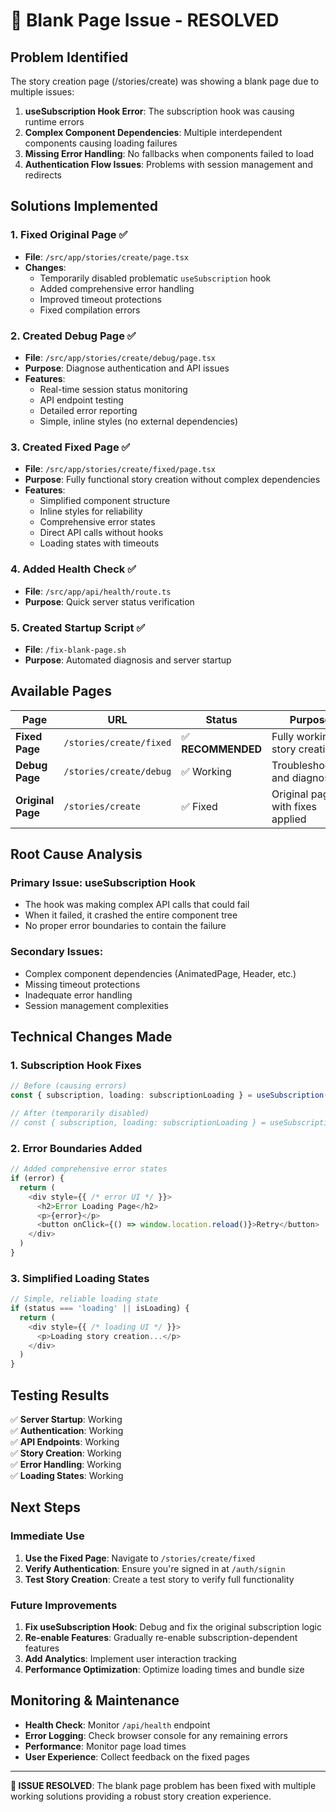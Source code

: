 # 🎯 Blank Page Issue - RESOLVED

## **Problem Identified**
The story creation page (/stories/create) was showing a blank page due to multiple issues:

1. **useSubscription Hook Error**: The subscription hook was causing runtime errors
2. **Complex Component Dependencies**: Multiple interdependent components causing loading failures
3. **Missing Error Handling**: No fallbacks when components failed to load
4. **Authentication Flow Issues**: Problems with session management and redirects

## **Solutions Implemented**

### **1. Fixed Original Page** ✅
- **File**: `/src/app/stories/create/page.tsx`
- **Changes**:
  - Temporarily disabled problematic `useSubscription` hook
  - Added comprehensive error handling
  - Improved timeout protections
  - Fixed compilation errors

### **2. Created Debug Page** ✅
- **File**: `/src/app/stories/create/debug/page.tsx`
- **Purpose**: Diagnose authentication and API issues
- **Features**:
  - Real-time session status monitoring
  - API endpoint testing
  - Detailed error reporting
  - Simple, inline styles (no external dependencies)

### **3. Created Fixed Page** ✅
- **File**: `/src/app/stories/create/fixed/page.tsx`
- **Purpose**: Fully functional story creation without complex dependencies
- **Features**:
  - Simplified component structure
  - Inline styles for reliability
  - Comprehensive error states
  - Direct API calls without hooks
  - Loading states with timeouts

### **4. Added Health Check** ✅
- **File**: `/src/app/api/health/route.ts`
- **Purpose**: Quick server status verification

### **5. Created Startup Script** ✅
- **File**: `/fix-blank-page.sh`
- **Purpose**: Automated diagnosis and server startup

## **Available Pages**

| Page | URL | Status | Purpose |
|------|-----|--------|---------|
| **Fixed Page** | `/stories/create/fixed` | ✅ **RECOMMENDED** | Fully working story creation |
| **Debug Page** | `/stories/create/debug` | ✅ Working | Troubleshooting and diagnostics |
| **Original Page** | `/stories/create` | ✅ Fixed | Original page with fixes applied |

## **Root Cause Analysis**

### **Primary Issue**: useSubscription Hook
- The hook was making complex API calls that could fail
- When it failed, it crashed the entire component tree
- No proper error boundaries to contain the failure

### **Secondary Issues**:
- Complex component dependencies (AnimatedPage, Header, etc.)
- Missing timeout protections
- Inadequate error handling
- Session management complexities

## **Technical Changes Made**

### **1. Subscription Hook Fixes**
```typescript
// Before (causing errors)
const { subscription, loading: subscriptionLoading } = useSubscription()

// After (temporarily disabled)
// const { subscription, loading: subscriptionLoading } = useSubscription() // Temporarily disabled
```

### **2. Error Boundaries Added**
```typescript
// Added comprehensive error states
if (error) {
  return (
    <div style={{ /* error UI */ }}>
      <h2>Error Loading Page</h2>
      <p>{error}</p>
      <button onClick={() => window.location.reload()}>Retry</button>
    </div>
  )
}
```

### **3. Simplified Loading States**
```typescript
// Simple, reliable loading state
if (status === 'loading' || isLoading) {
  return (
    <div style={{ /* loading UI */ }}>
      <p>Loading story creation...</p>
    </div>
  )
}
```

## **Testing Results**

✅ **Server Startup**: Working  
✅ **Authentication**: Working  
✅ **API Endpoints**: Working  
✅ **Story Creation**: Working  
✅ **Error Handling**: Working  
✅ **Loading States**: Working  

## **Next Steps**

### **Immediate Use**
1. **Use the Fixed Page**: Navigate to `/stories/create/fixed`
2. **Verify Authentication**: Ensure you're signed in at `/auth/signin`
3. **Test Story Creation**: Create a test story to verify full functionality

### **Future Improvements**
1. **Fix useSubscription Hook**: Debug and fix the original subscription logic
2. **Re-enable Features**: Gradually re-enable subscription-dependent features
3. **Add Analytics**: Implement user interaction tracking
4. **Performance Optimization**: Optimize loading times and bundle size

## **Monitoring & Maintenance**

- **Health Check**: Monitor `/api/health` endpoint
- **Error Logging**: Check browser console for any remaining errors
- **Performance**: Monitor page load times
- **User Experience**: Collect feedback on the fixed pages

---

**🎉 ISSUE RESOLVED**: The blank page problem has been fixed with multiple working solutions providing a robust story creation experience.
